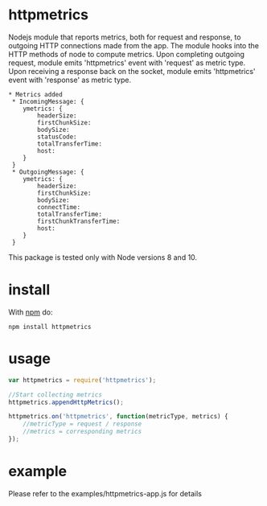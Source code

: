 # httpmetrics

Nodejs module that reports metrics, both for request and response, to outgoing HTTP connections made from the app.
The module hooks into the HTTP methods of node to compute metrics.
Upon completing outgoing request, module emits 'httpmetrics' event with 'request' as metric type.
Upon receiving a response back on the socket, module emits 'httpmetrics' event with 'response' as metric type.

```
* Metrics added
 * IncomingMessage: {
    ymetrics: {
        headerSize:
        firstChunkSize:
        bodySize:
        statusCode:
        totalTransferTime:
        host:
    }
 }
 * OutgoingMessage: {
    ymetrics: {
        headerSize:
        firstChunkSize:
        bodySize:
        connectTime:
        totalTransferTime:
        firstChunkTransferTime:
        host:
    }
 }
```

This package is tested only with Node versions 8 and 10.

# install

With [npm](http://npmjs.org) do:

```
npm install httpmetrics
```

# usage
```js
var httpmetrics = require('httpmetrics');

//Start collecting metrics
httpmetrics.appendHttpMetrics();

httpmetrics.on('httpmetrics', function(metricType, metrics) {
    //metricType = request / response
    //metrics = corresponding metrics
});

```

# example

Please refer to the examples/httpmetrics-app.js for details


